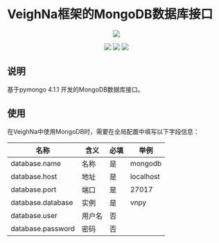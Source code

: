 # VeighNa框架的MongoDB数据库接口

<p align="center">
  <img src ="https://vnpy.oss-cn-shanghai.aliyuncs.com/vnpy-logo.png"/>
</p>

<p align="center">
    <img src ="https://img.shields.io/badge/version-1.0.3-blueviolet.svg"/>
    <img src ="https://img.shields.io/badge/platform-windows|linux|macos-yellow.svg"/>
    <img src ="https://img.shields.io/badge/python-3.7|3.8|3.9|3.10-blue.svg" />
</p>

## 说明

基于pymongo 4.1.1 开发的MongoDB数据库接口。

## 使用

在VeighNa中使用MongoDB时，需要在全局配置中填写以下字段信息：

|名称|含义|必填|举例|
|---------|----|---|---|
|database.name|名称|是|mongodb|
|database.host|地址|是|localhost|
|database.port|端口|是|27017|
|database.database|实例|是|vnpy|
|database.user|用户名|否||
|database.password|密码|否||
